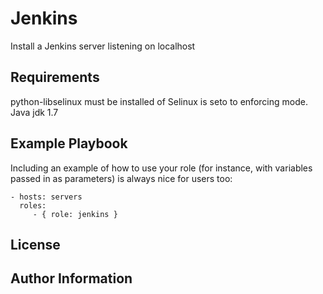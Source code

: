 Jenkins
=========

Install a Jenkins server listening on localhost

Requirements
------------
python-libselinux must be installed of Selinux is seto to enforcing mode.
Java jdk 1.7


Example Playbook
----------------

Including an example of how to use your role (for instance, with variables passed in as parameters) is always nice for users too:

    - hosts: servers
      roles:
         - { role: jenkins }

License
-------


Author Information
------------------
